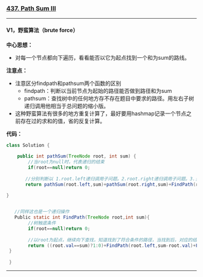 ### [437. Path Sum III](https://leetcode.com/problems/path-sum-iii/)

---

#### V1，野蛮算法（brute force）

**中心思想：**
- 对每一个节点都向下遍历，看看能否以它为起点找到一个和为sum的路线。

**注意点：**
- 注意区分findpath和pathsum两个函数的区别
  - findpath：判断以当前节点为起始的路径能否做到路径和为sum
  - pathsum：查找树中的任何地方存不存在题目中要求的路径。用左右子树递归调用他相当于总问题的缩小版。
- 这种野蛮算法有很多的地方重复计算了，最好要用hashmap记录一个节点之前存在过的求和的值，省的反复计算。

**代码：**
```java
class Solution {
 
    public int pathSum(TreeNode root, int sum) {
        //当root为null时，代表递归的结束
        if(root==null)return 0;
 
       //分别判断以 1.root.left递归调用子问题。2.root.right递归调用子问题。3.当前root为路径起始点向下查找是否存在该路径使sum为题目要求的。
       return pathSum(root.left,sum)+pathSum(root.right,sum)+FindPath(root,sum);
 
}


   //同样这也是一个递归操作
   Public static int FindPath(TreeNode root,int sum){
        //树触底条件
        if(root==null)return 0;
 
        //以root为起点，继续向下查找，知道找到了符合条件的路径，当找到后，对应的结果数增加1；
        return ((root.val==sum)?1:0)+FindPath(root.left,sum-root.val)+FindPath(root.right,sum-root.val);
 }
 
 }
```

---

